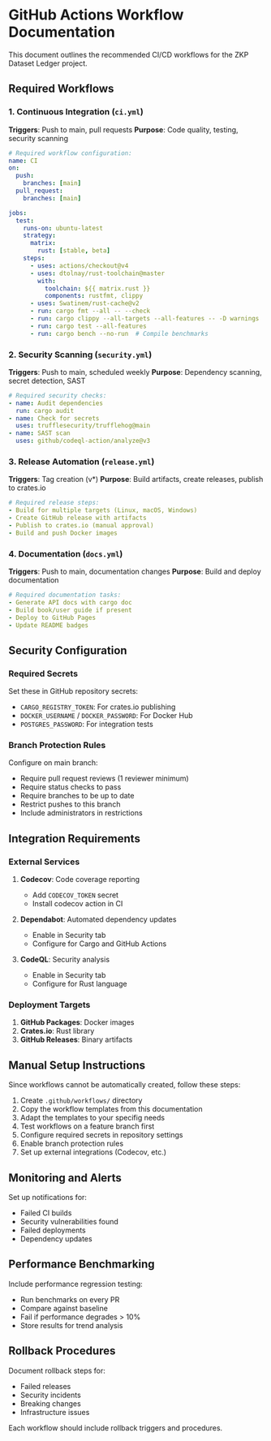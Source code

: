 # GitHub Actions Workflow Documentation

This document outlines the recommended CI/CD workflows for the ZKP Dataset Ledger project.

## Required Workflows

### 1. Continuous Integration (`ci.yml`)

**Triggers**: Push to main, pull requests
**Purpose**: Code quality, testing, security scanning

```yaml
# Required workflow configuration:
name: CI
on:
  push:
    branches: [main]
  pull_request:
    branches: [main]

jobs:
  test:
    runs-on: ubuntu-latest
    strategy:
      matrix:
        rust: [stable, beta]
    steps:
      - uses: actions/checkout@v4
      - uses: dtolnay/rust-toolchain@master
        with:
          toolchain: ${{ matrix.rust }}
          components: rustfmt, clippy
      - uses: Swatinem/rust-cache@v2
      - run: cargo fmt --all -- --check
      - run: cargo clippy --all-targets --all-features -- -D warnings
      - run: cargo test --all-features
      - run: cargo bench --no-run  # Compile benchmarks
```

### 2. Security Scanning (`security.yml`)

**Triggers**: Push to main, scheduled weekly
**Purpose**: Dependency scanning, secret detection, SAST

```yaml
# Required security checks:
- name: Audit dependencies
  run: cargo audit
- name: Check for secrets
  uses: trufflesecurity/trufflehog@main
- name: SAST scan
  uses: github/codeql-action/analyze@v3
```

### 3. Release Automation (`release.yml`)

**Triggers**: Tag creation (v*)
**Purpose**: Build artifacts, create releases, publish to crates.io

```yaml
# Required release steps:
- Build for multiple targets (Linux, macOS, Windows)
- Create GitHub release with artifacts
- Publish to crates.io (manual approval)
- Build and push Docker images
```

### 4. Documentation (`docs.yml`)

**Triggers**: Push to main, documentation changes
**Purpose**: Build and deploy documentation

```yaml
# Required documentation tasks:
- Generate API docs with cargo doc
- Build book/user guide if present
- Deploy to GitHub Pages
- Update README badges
```

## Security Configuration

### Required Secrets

Set these in GitHub repository secrets:

- `CARGO_REGISTRY_TOKEN`: For crates.io publishing
- `DOCKER_USERNAME` / `DOCKER_PASSWORD`: For Docker Hub
- `POSTGRES_PASSWORD`: For integration tests

### Branch Protection Rules

Configure on main branch:
- Require pull request reviews (1 reviewer minimum)
- Require status checks to pass
- Require branches to be up to date
- Restrict pushes to this branch
- Include administrators in restrictions

## Integration Requirements

### External Services

1. **Codecov**: Code coverage reporting
   - Add `CODECOV_TOKEN` secret
   - Install codecov action in CI

2. **Dependabot**: Automated dependency updates
   - Enable in Security tab
   - Configure for Cargo and GitHub Actions

3. **CodeQL**: Security analysis
   - Enable in Security tab
   - Configure for Rust language

### Deployment Targets

1. **GitHub Packages**: Docker images
2. **Crates.io**: Rust library
3. **GitHub Releases**: Binary artifacts

## Manual Setup Instructions

Since workflows cannot be automatically created, follow these steps:

1. Create `.github/workflows/` directory
2. Copy the workflow templates from this documentation
3. Adapt the templates to your specifig needs
4. Test workflows on a feature branch first
5. Configure required secrets in repository settings
6. Enable branch protection rules
7. Set up external integrations (Codecov, etc.)

## Monitoring and Alerts

Set up notifications for:
- Failed CI builds
- Security vulnerabilities found
- Failed deployments
- Dependency updates

## Performance Benchmarking

Include performance regression testing:
- Run benchmarks on every PR
- Compare against baseline
- Fail if performance degrades > 10%
- Store results for trend analysis

## Rollback Procedures

Document rollback steps for:
- Failed releases
- Security incidents  
- Breaking changes
- Infrastructure issues

Each workflow should include rollback triggers and procedures.